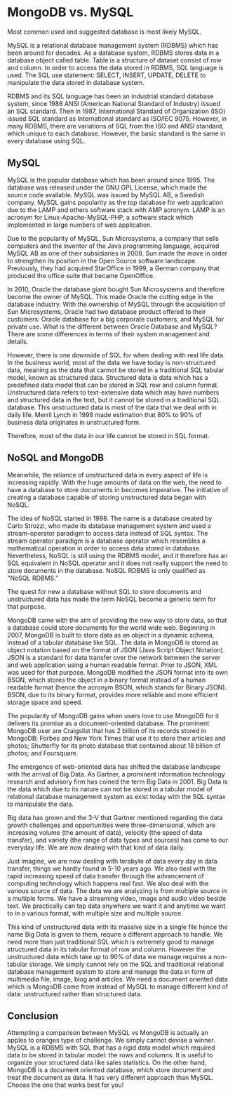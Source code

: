# MongoDB vs. MySQL

Most common used and suggested database is most likely MySQL.

MySQL is a relational database management system (RDBMS) which has been around
for decades. As a database system, RDBMS stores data in a database object called
table. Table is a structure of dataset consist of row and column. In order to
access the data stored in RDBMS, SQL language is used. The SQL use statement:
SELECT, INSERT, UPDATE, DELETE to manipulate the data stored in database system.

RDBMS and its SQL language  has been an industrial standard database system, since
1986 ANSI (American National Standard of Industry) issued an SQL standard. Then
in 1987, International Standard of Organization (ISO) issued SQL standard as
International standard as ISO/IEC 9075. However, in many RDBMS, there are
variations of SQL from the ISO and ANSI standard, which unique to each database.
However, the basic standard is the same in every database using SQL.

## MySQL

MySQL is the popular database which has been around since 1995. The database was
released under the GNU GPL License, which made the source code available. MySQL
was issued by MySQL AB, a Swedish company. MySQL gains popularity as the top
database for web application due to the LAMP and others software stack with AMP
acronym. LAMP is an acronym for Linux-Apache-MySQL-PHP, a software stack which
implemented in large numbers of web application.

Due to the popularity of MySQL, Sun Microsystems, a company that sells
computers and the inventor of the Java programming language, acquired MySQL AB
as one of their subsidiaries in 2008. Sun made the move in order to strengthen
its position in the Open Source software landscape. Previously, they had
acquired StarOffice in 1999, a German company that produced the office suite
that became OpenOffice.

In 2010, Oracle the database giant bought Sun Microsystems and therefore become
the owner of MySQL. This made Oracle the cutting edge in the database industry.
With the ownership of MySQL through the acquisition of Sun Microsystems, Oracle
had two database product offered to their customers: Oracle database for a big
corporate customers, and MySQL for private use. What is the different between
Oracle Database and MySQL? There are some differences in terms of their system
management and details.

However, there is one downside of SQL for when dealing with real life data. In
the business world, most of the data we have today is non-structured data,
meaning as the data that cannot be stored in a traditional SQL tabular model,
known as structured data. Structured data is data which has a predefined data
model that can be stored in SQL row and column format. Unstructured data refers
to text-extensive data which may have numbers and structured data in the text,
but it cannot be stored in a traditional SQL database. This unstructured data
is most of the data that we deal with in daily life. Merril Lynch in 1998 made
estimation that 80% to 90% of business data originates in unstructured form.

Therefore, most of the data in our life cannot be stored in SQL format.

## NoSQL and MongoDB

Meanwhile, the reliance of unstructured data in every aspect of life is
increasing rapidly. With the huge amounts of data on the web, the need to have
a database to store documents in becomes imperative. The initiative of creating
a database capable of storing unstructured data began with NoSQL.

The idea of NoSQL started in 1998. The name is a database created by Carlo
Strozzi, who made its database management system and used a stream-operator
paradigm to access data instead of SQL syntax. The stream operator paradigm is
a database operator which resembles a mathematical operation in order to access
data stored in database. Nevertheless, NoSQL is still using the RDBMS model,
and it therefore has an SQL equivalent in NoSQL operator and it does not really
support the need to store documents in the database. NoSQL RDBMS is only
qualified as “NoSQL RDBMS.”

The quest for new a database without SQL to store documents and unstructured
data has made the term NoSQL become a generic term for that purpose.

MongoDB came with the aim of providing the new way to store data, so that a
database could store documents for the world wide web. Beginning in 2007,
MongoDB is built to store data as an object in a dynamic schema, instead of a
tabular database like SQL. The data in MongoDB is stored as object notation
based on the format of JSON (Java Script Object Notation). JSON is a standard
for data transfer over the network between the server and web application using
a human readable format. Prior to JSON, XML was used for that purpose. MongoDB
modified the JSON format into its own BSON, which stores the object in a binary
format instead of a human readable format (hence the acronym BSON, which stands
for Binary JSON). BSON, due to its binary format, provides more reliable and
more efficient storage space and speed.

The popularity of MongoDB gains when users love to use MongoDB for it delivers its promise as a document-oriented database. The prominent MongoDB user are Craigslist that has 2 billion of its records stored in MongoDB; Forbes and New York Times that use it to store their articles and photos; Shutterfly for its photo database that contained about 18 billion of photos; and Foursquare.

The emergence of web-oriented data has shifted the database landscape with the arrival of Big Data. As Gartner, a prominent information technology research and advisory firm has coined the term Big Data in 2001. Big Data is the data which due to its nature can not be stored in a tabular model of relational database management system as exist today with the SQL syntax to manipulate the data.

Big data has grown and the 3-V that Gartner mentioned regarding the data growth challenges and opportunities were three-dimensional, which are increasing volume (the amount of data), velocity (the speed of data transfer), and variety (the range of data types and sources) has come to our everyday life. We are now dealing with that kind of data daily.

Just imagine, we are now dealing with terabyte of data every day in data transfer, things we hardly found in 5-10 years ago. We also deal with the rapid increasing speed of data transfer through the advancement of computing technology which happens real fast. We also deal with the various source of data. The data we are analyzing is from multiple source in a multiple forms. We have a streaming video, image and audio video beside text. We practically can tap data anywhere we want it and anytime we want to in a various format, with multiple size and multiple source.

This kind of unstructured data with its massive size in a single file hence the name Big Data is given to them, require a different approach to handle. We need more than just traditional SQL which is extremely good to manage structured data in its tabular format of row and column. However the unstructured data which take up to 90% of data we manage requires a non-tabular storage. We simply cannot rely on the SQL and traditional relational database management system to store and manage the data in form of multimedia file, image, blog and articles. We need a document oriented data which is MongoDB came from instead of MySQL to manage different kind of data: unstructured rather than structured data.

## Conclusion

Attempting a comparison between MySQL vs MongoDB is actually an apples to oranges type of challenge. We simply cannot devise a winner. MySQL is a RDBMS with SQL that has a rigid data model which required data to be stored in tabular model: the rows and columns. It is useful to organize your structured data like sales statistics. On the other hand, MongoDB is a document oriented database, which store document and treat the document as data. It has very different approach than MySQL. Choose the one that works best for you!
